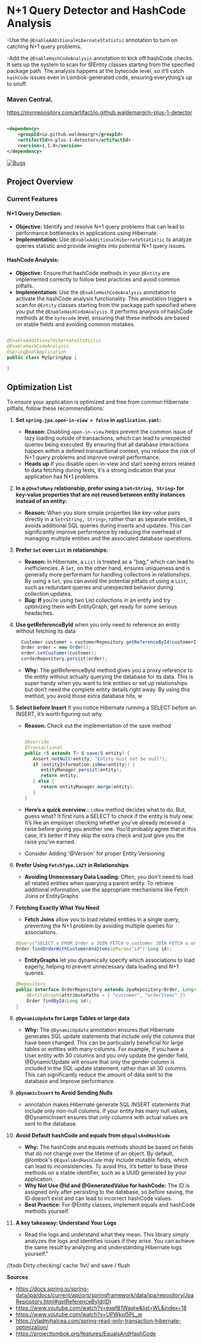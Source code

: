 # N+1 Query Detector and HashCode Analysis

-Use the `@EnableAdditionalHibernateStatistic` annotation to turn on catching N+1 query problems.

-Add the `@EnableHashCodeAnalysis` annotation to kick off hashCode checks. It sets up the system to scan for @Entity
classes starting from the specified package path. The analysis happens at the bytecode level, so it’ll catch `hashCode`
issues even in Lombok-generated code, ensuring everything’s up to snuff.

### Maven Central.

https://mvnrepository.com/artifact/io.github.waldemargr/n-plus-1-detector

```xml

<dependency>
    <groupId>io.github.waldemargr</groupId>
    <artifactId>n-plus-1-detector</artifactId>
    <version>1.1.0</version>
</dependency>
```

[![Bugs](https://sonarcloud.io/api/project_badges/measure?project=waldemarGr_n-plus-1-detector&metric=bugs)](https://sonarcloud.io/summary/new_code?id=waldemarGr_n-plus-1-detector)
## Project Overview

### Current Features

#### N+1 Query Detection:

- **Objective:** Identify and resolve N+1 query problems that can lead to performance bottlenecks in applications using
  Hibernate.
- **Implementation:** Use `@EnableAdditionalHibernateStatistic` to analyze queries statistic and provide insights into
  potential
  N+1 query issues.

#### HashCode Analysis:

- **Objective:** Ensure that hashCode methods in your `@Entity` are implemented correctly to follow best practices and
  avoid common pitfalls.
- **Implementation:** Use the `@EnableHashCodeAnalysis` annotation to activate the hashCode analysis functionality. This
  annotation triggers a scan for `@Entity` classes starting from the package path specified where you put the
  `@EnableHashCodeAnalysis`. It performs analysis of hashCode methods at the `bytecode` level, ensuring that these
  methods
  are based on stable fields and avoiding common mistakes.

```java

@EnableAdditionalHibernateStatistic
@EnableHashCodeAnalysis
@SpringBootApplication
public class MySpringApp {

}
```

## Optimization List

To ensure your application is optimized and free from common Hibernate pitfalls, follow these recommendations:

1. **Set `spring.jpa.open-in-view = false` in `application.yaml`:**
    - **Reason:** Disabling `open-in-view` helps prevent the common issue of lazy loading outside of transactions, which
      can lead to unexpected queries being executed. By ensuring that all database interactions happen within a defined
      transactional context, you reduce the risk of N+1 query problems and improve overall performance.
    - **Heads up** If you disable open-in-view and start seeing errors related to data fetching during tests, it's a
      strong indication that your application has N+1 problems.

2. **In a `@OneToMany` relationship, prefer using a `Set<String, String>` for key-value properties that are not reused
   between entity instances instead of an entity:**
    - **Reason:** When you store simple properties like key-value pairs directly in a `Set<String, String>`, rather than
      as separate entities, it avoids additional SQL queries during inserts and updates. This can significantly improve
      performance by reducing the overhead of managing multiple entities and the associated database operations.

3. **Prefer `Set` over `List` in relationships:**
    - **Reason:** In Hibernate, a `List` is treated as a "bag," which can lead to inefficiencies. A `Set`, on the other
      hand, ensures uniqueness and is generally more performant for handling collections in relationships. By using
      a `Set`, you can avoid the potential pitfalls of using a `List`, such as redundant queries and unexpected behavior
      during collection updates.
    - **Bug: If** you’re using two List collections in an entity and try optimizing them with EntityGraph, get ready for
      some serious headaches.
4. **Use getReferenceById** when you only need to reference an entity without fetching its data
   ```java 
     Customer customer = customerRepository.getReferenceById(customerId);
     Order order = new Order();
     order.setCustomer(customer);
     corderRepository.persist(order); 
   ```
    - **Why:** The getReferenceById method gives you a proxy reference to the entity without actually querying the
      database for its data. This is super handy when you want to link entities or set up relationships but don’t need
      the complete entity details right away. By using this method, you avoid those extra database hits, w

5. **Select before Insert** If you notice Hibernate running a SELECT before an INSERT, it’s worth figuring out why.
    - **Reason:** Check out the implementation of the save method

       ```java 
       
       @Override
       @Transactional
       public <S extends T> S save(S entity) {
          Assert.notNull(entity, "Entity must not be null");
          if (entityInformation.isNew(entity)) {
             entityManager.persist(entity);
             return entity;
          } else {
             return entityManager.merge(entity);
          }
       }  
       ```
    - **Here’s a quick overview.:**  `isNew` method decides what to do. But, guess what? It first runs a SELECT to check
      if the entity is truly new. It’s like an employer checking whether you've already received a raise before giving
      you another one. You’d probably agree that in this case, it’s better if they skip the extra check and just give
      you the raise you’ve earned.

    - Consider Adding '@Version' for proper Entity Versioning

6. **Prefer Using `FetchType.LAZY` in Relationships**
    - **Avoiding Unnecessary Data Loading**: Often, you don't need to load all related entities when querying a parent
      entity. To retrieve additional information, use the appropriate mechanisms like Fetch Joins or EntityGraphs

7. **Fetching Exactly What You Need**
    - **Fetch Joins** allow you to load related entities in a single query, preventing the N+1 problem by avoiding
      multiple queries for associations.

   ```java
   @Query("SELECT o FROM Order o JOIN FETCH o.customer JOIN FETCH o.orderItems WHERE o.id = :id")
   Order findOrderWithCustomerAndItems(@Param("id") Long id); 
   ```
    - **EntityGraphs** let you dynamically specify which associations to load eagerly, helping to prevent unnecessary
      data loading and N+1 queries.
   ```java
   @Repository
   public interface OrderRepository extends JpaRepository<Order, Long> {
       @EntityGraph(attributePaths = { "customer", "orderItems" })
       Order findById(Long id);
   }
   ```
8. **`@DynamicUpdate` for Large Tables or large data**
    - **Why:** The `@DynamicUpdate` annotation ensures that Hibernate generates SQL update statements that include only
      the columns that have been changed. This can be particularly beneficial for large tables or entities with many
      columns. For example, if you have a User entity with 30 columns and you only update the gender field,
      @DynamicUpdate will ensure that only the gender column is included in the SQL update statement, rather than all 30
      columns. This can significantly reduce the amount of data sent to the database and improve performance.
9. **`@DynamicInsert` to Avoid Sending Nulls**
    - annotation makes Hibernate generate SQL INSERT statements that include only non-null columns. If your entity has
      many null values, @DynamicInsert ensures that only columns with actual
      values are sent to the database.
10. **Avoid Default hashCode and equals from `@EqualsAndHashCode`**
    - **Why:** The hashCode and equals methods should be based on fields that do not change over the lifetime of an
      object. By default, @lombok's `@EqualsAndHashCode` may include mutable fields, which can lead to inconsistencies.
      To avoid this, it’s better to base these methods on a stable identifier, such as a UUID generated by your
      application.
    - **Why Not Use @Id and @GeneratedValue for hashCode:** The ID is assigned only after persisting to the database, so
      before saving, the ID doesn’t exist and can lead to incorrect hashCode values.
    - **Best Practice:** For @Entity classes, implement equals and hashCode methods yourself.
11. **A key takeaway: Understand Your Logs**
    - Read the logs and understand what they mean. This library simply analyzes the logs and identifies issues if they
      arise. You can achieve the same result by analyzing and understanding Hibernate logs yourself."

//todo
Dirty checking/ cache 1lvl/ and save / flush

**Sources**

- https://docs.spring.io/spring-data/jpa/docs/current/api/org/springframework/data/jpa/repository/JpaRepository.html#getReferenceById(ID)
- https://www.youtube.com/watch?v=exqfB1WaqIw&list=WL&index=18
- https://www.youtube.com/watch?v=UPWkpl5PL_w
- https://vladmihalcea.com/spring-read-only-transaction-hibernate-optimization/
- https://projectlombok.org/features/EqualsAndHashCode
